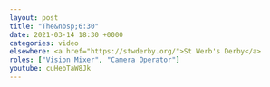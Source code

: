 ```yaml
---
layout: post
title: "The&nbsp;6:30"
date: 2021-03-14 18:30 +0000
categories: video
elsewhere: <a href="https://stwderby.org/">St Werb's Derby</a>
roles: ["Vision Mixer", "Camera Operator"]
youtube: cuHebTaW8Jk
---
```

